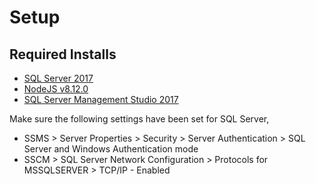
# Setup

## Required Installs

* [SQL Server 2017](https://www.microsoft.com/en-us/sql-server/sql-server-downloads)
* [NodeJS v8.12.0](https://nodejs.org/en/download/)
* [SQL Server Management Studio 2017](https://docs.microsoft.com/en-us/sql/ssms/download-sql-server-management-studio-ssms?view=sql-server-2017)

Make sure the following settings have been set for SQL Server,

* SSMS > Server Properties > Security > Server Authentication > SQL Server and Windows Authentication mode
* SSCM > SQL Server Network Configuration > Protocols for MSSQLSERVER > TCP/IP - Enabled